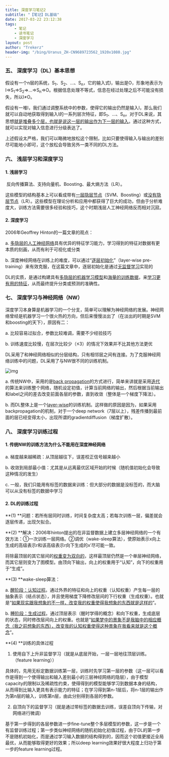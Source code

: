 ```yaml
---
title: 深度学习笔记2
subtitle: "【笔记】DL基础"
date: 2017-03-22 23:12:38
tags: 
	- 笔记
	- 读书笔记
	- 深度学习
layout: post
author: "Trekerz"
header-img: "/bing/Uranus_ZH-CN9689723562_1920x1080.jpg"
---
```




### **五、  深度学习（DL）基本思想**

​       假设有一个n层的系统，S<sub>1</sub>、S<sub>2</sub>、…、S<sub>n</sub>，它的输入式I，输出是O，形象地表示为I=>S<sub>1</sub>=>S<sub>2</sub>=>…=>S<sub>n</sub>=>O。根据信息处理不等式，信息在经过处理之后不可能没有损失，所以I≠O。

​       假设有一堆I，我们通过调整系统中的参数，使得它的输出仍然是输入I，那么我们就可以自动地获取得到输入I的一系列层次特征，即S<sub>1</sub>、…、S<sub>n</sub>。对于DL来说，其思想<u>就是堆叠多个层，也就是说这一层的输出作为下一层的输入</u>。通过这种方式，就可以实现对输入信息进行分级表达了。

​       上述假设太严格，我们可以略微地放松这个限制，比如只要使得输入与输出的差别尽可能地小即可，这个放松会导致另外一类不同的DL方法。

### **六、  浅层学习和深度学习**

#### **1.    浅层学习**

​        反向传播算法、支持向量机、Boosting、最大熵方法（LR）。

​        这些模型的结构基本上可以看成带有<u>一层隐层节点</u>（SVM、Boosting）或<u>没有隐层节点</u>（LR）。这些模型在理论分析和应用中都获得了巨大的成功，但由于分析难度大，训练方法需要很多经验和技巧，这个时期浅层人工神经网络反而相对沉寂。

#### **2.    深度学习**

2006年Geoffrey Hinton的一篇文章的观点：

a.    <u>多隐层的人工神经网络</u>具有优异的特征学习能力，学习得到的特征对数据有更本质的刻画，从而有利于可视化或分类

b.    深度神经网络在训练上的难度，可以通过“<u>逐层初始化</u>”（layer-wise pre-training）来有效克服，在这篇文章中，逐层初始化是通过<u>无监督学习</u>实现的

​        DL的实质，是通过构建具有<u>多隐层的机器学习模型</u>和<u>海量的训练数据</u>，来<u>学习更有用的特征</u>，从而最终提升分类或预测的准确性。

### **七、  深度学习与神经网络（NW）**

​       深度学习本身算是机器学习的一个分支，简单可以理解为神经网络的发展。神经网络曾经是机器学习一个很火热的方向，但后来慢慢淡出了（在淡出的时期是SVM和boosting的天下），原因有二：

a.    比较容易过拟合，参数比较难调，需要不少经验技巧

b.    训练速度比较慢，在层次比较少（≤3）的情况下效果并不比其他方法更优

​       DL采用了和神经网络相似的分层结构，只有相邻层之间有连接。为了克服神经网络训练中的问题，DL采用了与NW很不同的训练机制。

![img](1.png)

a.    传统NW中，采用的是<u>back propagation</u>的方式进行，简单来讲就是采用<u>迭代</u>的算法来训练整个网络，随机设定初值，计算当前网络的输出，然后根据当前输出和label之间的差去改变前面各层的参数，直到收敛（整体是一个梯度下降法）。

b.    而DL整体上是一个<u>layer-wise</u>的训练机制。这样做的原因是因为，如果采用backpropagation的机制，对于一个deep network（7层以上），残差传播到最前面的层已经变得太小，出现所谓的gradientdiffusion（梯度扩散）。

### **八、  深度学习训练过程**

#### **1.    传统NW的训练方法为什么不能用在深度神经网络**

a.    梯度越来越稀疏：从顶层越往下，误差校正信号越来越小

b.    收敛到局部最小值：尤其是从远离最优区域开始的时候（随机值初始化会导致这种情况的发生）

c.    一般，我们只能用有标签的数据来训练：但大部分的数据是没标签的，而大脑可以从没有标签的数据中学习

#### **2.    DL的训练过程**

**(1)    **问题：若所有层同时训练，时间复杂度太高；若每次训练一层，偏差就会逐层传递，出现欠拟合。

**(2)    **解决：2006年hinton提出的在非监督数据上建立多层神经网络的一个有效方法：①一次训练一层网络。②调优（wake-sleep算法），使原始表示x向上生成的高级表示r和该高级表示r向下生成的x’尽可能一致。

​        将除最顶层的其它层间的<u>权重变为双向的</u>，这样最顶层仍然是一个单层神经网络，而其它层则变为了图模型。由顶向下输出，向上的权重用于“认知”，向下的权重用于“生成”。

**(3)  **wake-sleep算法：

a.    <u>醒阶段：认知过程</u>。通过外界的特征和向上的权重（认知权重）产生每一层的抽象表示（结点状态），并且使用梯度下降修改层间的下行权重（生成权重）。也就是“<u>如果现实跟我想象的不一样，改变我的权重使得我想象的东西就是这样的</u>”。

b.    <u>睡阶段：生成过程</u>。通过顶层表示（醒时学得的概念）和向下权重，生成底层的状态，同时修改层间向上的权重。也就是“<u>如果梦中的景象不是我脑中的相应概念（我之前想象的东西），改变我的认知权重使得这种景象在我看来就是这个概念</u>”。

**(4)  **训练的具体过程

1)    使用自下上升非监督学习（就是从底层开始，一层一层地往顶层训练。（feature learning））

​          具体的，先用无标定数据训练第一层，训练时先学习第一层的参数（这一层可以看作是得到一个使得输出和输入差别最小的三层神经网络的隐层），由于模型capacity的限制以及稀疏性约束，使得得到的模型能够学习到数据本身的结构，从而得到比输入更具有表示能力的特征；在学习得到第n-1层后，将n-1层的输出作为第n层的输入，训练第n层，由此分别得到各层的参数。

2)    自顶向下的监督学习（就是通过带标签的数据去训练，误差自顶向下传输，对网络进行微调）

​          基于第一步得到的各层参数进一步fine-tune整个多层模型的参数，这一步是一个有监督训练过程；第一步类似神经网络的随机初始化初值过程，由于DL的第一步不是随机初始化，而是通过学习输入数据的结构得到的，因而这个初值更接近全局最优，从而能够取得更好的效果；所以deep learning效果好很大程度上归功于第一步的feature learning过程。

<br/>

<br/>